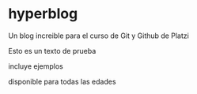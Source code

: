 # hyperblog
Un blog increible para el curso de Git y Github de Platzi

Esto es un texto de prueba

incluye ejemplos 

disponible para todas las edades
